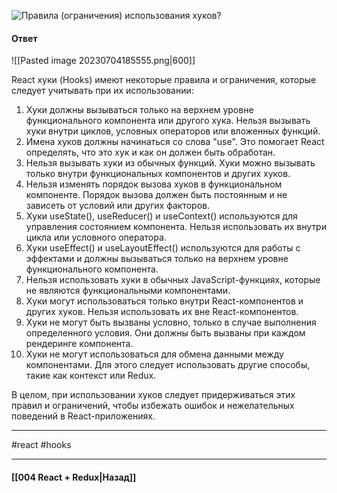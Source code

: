 ![Правила (ограничения) использования хуков?](https://youtu.be/xZLxdts7ZW4?t=873)

#### Ответ

![[Pasted image 20230704185555.png|600]]

React хуки (Hooks) имеют некоторые правила и ограничения, которые следует учитывать при их использовании:

1. Хуки должны вызываться только на верхнем уровне функционального компонента или другого хука. Нельзя вызывать хуки внутри циклов, условных операторов или вложенных функций.
2. Имена хуков должны начинаться со слова "use". Это помогает React определять, что это хук и как он должен быть обработан.
3. Нельзя вызывать хуки из обычных функций. Хуки можно вызывать только внутри функциональных компонентов и других хуков.
4. Нельзя изменять порядок вызова хуков в функциональном компоненте. Порядок вызова должен быть постоянным и не зависеть от условий или других факторов.
5. Хуки useState(), useReducer() и useContext() используются для управления состоянием компонента. Нельзя использовать их внутри цикла или условного оператора.
6. Хуки useEffect() и useLayoutEffect() используются для работы с эффектами и должны вызываться только на верхнем уровне функционального компонента.
7. Нельзя использовать хуки в обычных JavaScript-функциях, которые не являются функциональными компонентами.
8. Хуки могут использоваться только внутри React-компонентов и других хуков. Нельзя использовать их вне React-компонентов.
9. Хуки не могут быть вызваны условно, только в случае выполнения определенного условия. Они должны быть вызваны при каждом рендеринге компонента.
10. Хуки не могут использоваться для обмена данными между компонентами. Для этого следует использовать другие способы, такие как контекст или Redux.

В целом, при использовании хуков следует придерживаться этих правил и ограничений, чтобы избежать ошибок и нежелательных поведений в React-приложениях.

____
#react #hooks

____

#### [[004 React + Redux|Назад]]
